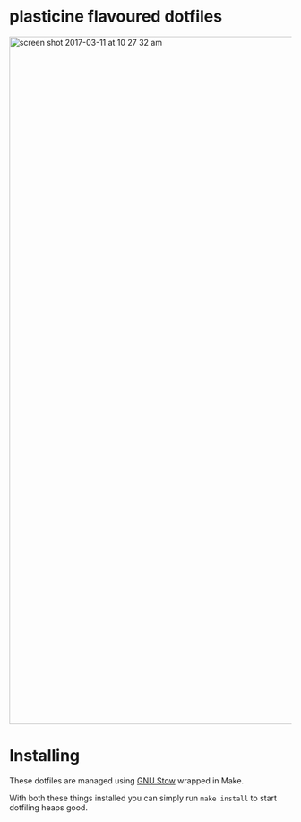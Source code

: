 # plasticine flavoured dotfiles

<img width="1226" alt="screen shot 2017-03-11 at 10 27 32 am" src="https://cloud.githubusercontent.com/assets/18076/23817210/7694b3e4-0645-11e7-866e-b548a2b8dae7.png">

# Installing

These dotfiles are managed using [GNU Stow](https://www.gnu.org/software/stow/) wrapped in Make.

With both these things installed you can simply run `make install` to start dotfiling heaps good.

